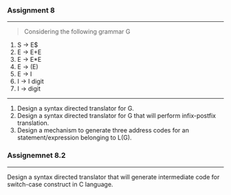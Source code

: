 ### Assignment 8
---
>Considering the following grammar G
1. S -> E$
1. E -> E+E
1. E -> E*E
1. E -> (E)
1. E -> I
1. I -> I digit
1. I -> digit
---
1. Design a syntax directed translator for G. 
2. Design a syntax directed translator for G that will perform infix-postfix translation. 
3. Design a mechanism to generate three address codes for an statement/expression belonging to L(G).


### Assignemnet 8.2
---
Design a syntax directed translator that will generate intermediate code for switch-case construct in C language.
